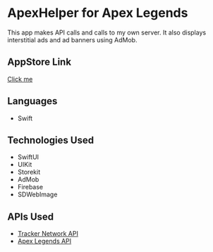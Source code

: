 # ApexHelper for Apex Legends
This app makes API calls and calls to my own server. It also displays interstitial ads and ad banners using AdMob.

## AppStore Link
[Click me](https://apps.apple.com/us/app/apexhelper-for-apex-legends/id1452934973)
## Languages
- Swift
## Technologies Used
- SwiftUI
- UIKit
- Storekit
- AdMob
- Firebase
- SDWebImage
## APIs Used
- [Tracker Network API](https://tracker.gg/developers)
- [Apex Legends API](https://apexlegendsapi.com/)
